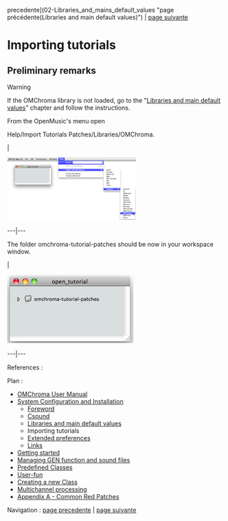 precedente](02-Libraries_and_mains_default_values "page
précédente\(Libraries and main default values\)") | [page
suivante](04-Extended_preferences "Next\(Extended
preferences\)")
# Importing tutorials

## Preliminary remarks

Warning

If the OMChroma library is not loaded, go to the "[Libraries and main default
values](02-Libraries_and_mains_default_values)" chapter and
follow the instructions.

From the OpenMusic's menu open

Help/Import Tutorials Patches/Libraries/OMChroma.

|

[![](../res/00_03_Importing_tutorials_1.png)](../res/00_03_Importing_tutorials.png
"Cliquez pour agrandir")  
  
---|---  
  
The folder omchroma-tutorial-patches should be now in your workspace window.

|

![](../res/00_03_tutorials_loaded.png)  
  
---|---  
  
References :

Plan :

  * [OMChroma User Manual](OMChroma)
  * [System Configuration and Installation](Installation)
    * [Foreword](00-Foreword)
    * [Csound](01-Csound)
    * [Libraries and main default values](02-Libraries_and_mains_default_values)
    * Importing tutorials
    * [Extended preferences](04-Extended_preferences)
    * [Links](05-Links)
  * [Getting started](Getting_Started)
  * [Managing GEN function and sound files](Managing_GEN_function_and_sound_files)
  * [Predefined Classes](Predefined_classes)
  * [User-fun](User-fun)
  * [Creating a new Class](Creating_a_new_Class)
  * [Multichannel processing](06-Multichannel_processing)
  * [Appendix A - Common Red Patches](A-Appendix-A_Common_red_patches)

Navigation : [page
precedente](02-Libraries_and_mains_default_values "page
précédente\(Libraries and main default values\)") | [page
suivante](04-Extended_preferences "Next\(Extended
preferences\)")
